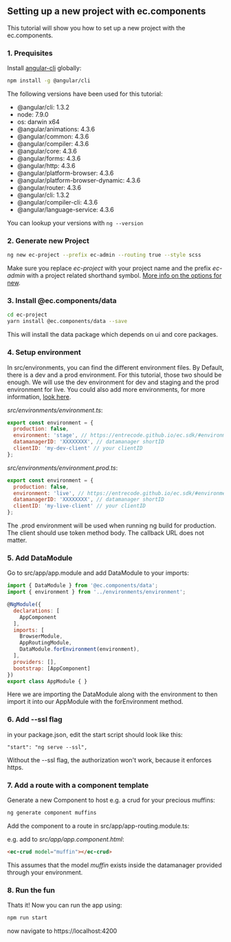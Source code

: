 ## Setting up a new project with ec.components

This tutorial will show you how to set up a new project with the ec.components.

### 1. Prequisites

Install [angular-cli](https://cli.angular.io/) globally:

```sh
npm install -g @angular/cli
```
The following versions have been used for this tutorial:

- @angular/cli: 1.3.2
- node: 7.9.0
- os: darwin x64
- @angular/animations: 4.3.6
- @angular/common: 4.3.6
- @angular/compiler: 4.3.6
- @angular/core: 4.3.6
- @angular/forms: 4.3.6
- @angular/http: 4.3.6
- @angular/platform-browser: 4.3.6
- @angular/platform-browser-dynamic: 4.3.6
- @angular/router: 4.3.6
- @angular/cli: 1.3.2
- @angular/compiler-cli: 4.3.6
- @angular/language-service: 4.3.6

You can lookup your versions with ```ng --version```

### 2. Generate new Project
```sh
ng new ec-project --prefix ec-admin --routing true --style scss
```
Make sure you replace _ec-project_ with your project name and the prefix _ec-admin_ with a project related shorthand symbol.
[More info on the options for new](https://github.com/angular/angular-cli/wiki/new).

### 3. Install @ec.components/data

```sh
cd ec-project
yarn install @ec.components/data --save
```

This will install the data package which depends on ui and core packages.

### 4. Setup environment

In src/environments, you can find the different environment files.
By Default, there is a dev and a prod environment. For this tutorial, those two should be enough. We will use the dev environment for dev and staging and the prod environment for live. You could also add more environments, for more information, [look here](https://github.com/angular/angular-cli/wiki/stories-application-environments). 

_src/environments/environment.ts_:

```js
export const environment = {
  production: false,
  environment: 'stage', // https://entrecode.github.io/ec.sdk/#environment
  datamanagerID: 'XXXXXXXX', // datamanager shortID
  clientID: 'my-dev-client' // your clientID
};
```

_src/environments/environment.prod.ts_:

```js
export const environment = {
  production: false,
  environment: 'live', // https://entrecode.github.io/ec.sdk/#environment
  datamanagerID: 'XXXXXXXX', // datamanager shortID
  clientID: 'my-live-client' // your clientID
};
```
The .prod environment will be used when running ng build for production.
The client should use token method body. The callback URL does not matter.

### 5. Add DataModule

Go to src/app/app.module and add DataModule to your imports:

```js
import { DataModule } from '@ec.components/data';
import { environment } from '../environments/environment';

@NgModule({
  declarations: [
    AppComponent
  ],
  imports: [
    BrowserModule,
    AppRoutingModule,
    DataModule.forEnvironment(environment),
  ],
  providers: [],
  bootstrap: [AppComponent]
})
export class AppModule { }
```
Here we are importing the DataModule along with the environment to then import it into our AppModule with the forEnvironment method.

### 6. Add --ssl flag

in your package.json, edit the start script should look like this:

```
"start": "ng serve --ssl",
```

Without the --ssl flag, the authorization won't work, because it enforces https.

### 7. Add a route with a component template

Generate a new Component to host e.g. a crud for your precious muffins:

```sh
ng generate component muffins
```

Add the component to a route in src/app/app-routing.module.ts:


e.g. add to _src/app/app.component.html_:

```html
<ec-crud model="muffin"></ec-crud>
```

This assumes that the model _muffin_ exists inside the datamanager provided through your environment.


### 8. Run the fun

Thats it! Now you can run the app using:

```sh
npm run start
```

now navigate to https://localhost:4200